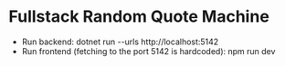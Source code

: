 # Fullstack Random Quote Machine

- Run backend: dotnet run --urls http://localhost:5142
- Run frontend (fetching to the port 5142 is hardcoded): npm run dev
